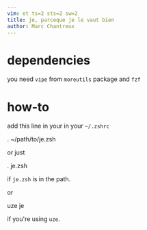 ```yaml
---
vim: et ts=2 sts=2 sw=2
title: je, parceque je le vaut bien
author: Marc Chantreux
---
```


# dependencies

you need `vipe` from `moreutils` package and `fzf`

# how-to

add this line in your in your `~/.zshrc`

  . ~/path/to/je.zsh

or just

  . je.zsh

if `je.zsh` is in the path.

or

  uze je

if you're using `uze`.


